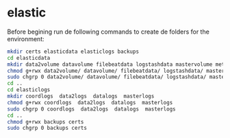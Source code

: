 # elastic

Before begining run de following commands to create de folders for the environment:
```bash
mkdir certs elasticdata elasticlogs backups
cd elasticdata
mkdir data2volume datavolume filebeatdata logstashdata mastervolume metricbeatdata
chmod g+rwx data2volume/ datavolume/ filebeatdata/ logstashdata/ mastervolume/ metricbeatdata/
sudo chgrp 0 data2volume/ datavolume/ filebeatdata/ logstashdata/ mastervolume/ metricbeatdata/
cd ..
cd elasticlogs
mkdir coordlogs  data2logs  datalogs  masterlogs
chmod g+rwx coordlogs  data2logs  datalogs  masterlogs
sudo chgrp 0 coordlogs  data2logs  datalogs  masterlogs
cd ..
chmod g+rwx backups certs
sudo chgrp 0 backups certs
```



